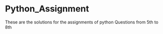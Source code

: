 # Python_Assignment

These are the solutions for the assignments of python
Questions from 5th to 8th
